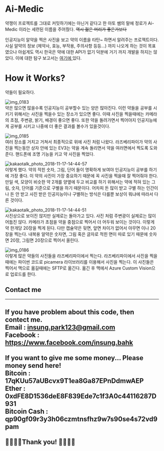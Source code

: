 # Ai-Medic
약쟁이 프로젝트를 그대로 커밋하기에는 아닌거 같다고 한 아토 쌤의 말에 정로가 Ai-Medic 이라는 세련된 이름을 주어줬다. ~~역시 젊은 머리가 좋은가보다~~ </br>

인공지능이 알약을 찍은 사진을 보고 약의 이름을 타탄~ 하면서 알려주는 프로젝트이다. 사실 알약의 정보 (제약사, 효능, 부작용, 주의사항 등등...) 까지 나오게 하는 것이 목표였으나 아쉽게도 역시 한국은 약에 대한 API가 없기 덕분에 거기 까지 개발을 하지는 않았다. 
이에 대한 탐구 보고서는 <a href="https://docs.google.com/document/d/14yG68THHNvSeLGnVcI02y36Z87__uRbU0qtobdZ4hVQ/edit?usp=sharing"> 여기에 </a> 있다. </br>

# How it Works?
약들이 필요하다. </br>

![img_0183](https://user-images.githubusercontent.com/17959335/48658420-b3ec7180-ea84-11e8-88c5-01a351b4525a.JPG) </br>
약은 많으면 많을수록 인공지능이 공부할수 있는 양은 많아진다. 이런 약들을 공부를 시키기 위해서는 사진을 찍을수 있는 장소가 있으면 좋다. 이때 사진을 찍을때에는 카메라의 초점, 주변광, 밝기, 배경이 좋으면 좋다. 또한 약을 돌려가면서 찍어야지 인공지능에게 공부를 시키고 나중에 더 좋은 결과를 볼수가 있을것이다. 

![img_0185](https://user-images.githubusercontent.com/17959335/48658432-e1d1b600-ea84-11e8-9176-63a9ddae4492.JPG) </br>
여러 장소를 거치고 거쳐서 최종적으로 위에 사진 처럼 나왔다. 라즈베리파이가 약의 사진을 찍는동안 상자 안에 있는 EV3는 약을 계속 돌리면서 약을 여러면에서 찍도록 도와준다. 핸드폰에 조명 기능을 키고 약 사진을 찍었다. </br>

![kakaotalk_photo_2018-11-17-14-44-57](https://user-images.githubusercontent.com/17959335/48658433-eeeea500-ea84-11e8-9faa-8a3f4ed4d604.jpeg) </br>
이렇게 했다. 약의 적힌 숫자, 그림, 단어 들이 명확하게 보여야 인공지능이 공부를 하기에 가장 좋다. 이 약의 사진이 가장 중요하기 때문에 꼭 사진을 찍을때 잘 찍어줘야 한다. 만일 색, 모양이 비슷한 약 2개를 양옆에 두고 비교를 하기 위해서는 약에 적혀 있는 그림, 숫자, 단어를 기준으로 구별을 하기 때문이다. 어차피 돈 많이 받고 구별 하는 인간이나 돈 안 받고 사진 받은 인공지능이나 구별하는 방식은 다를뿐 보상이 뭐냐에 따라서 다른 것이다.

![kakaotalk_photo_2018-11-17-14-44-51](https://user-images.githubusercontent.com/17959335/48658434-eeeea500-ea84-11e8-8f2a-7ea66170aae5.jpeg) </br>
사진상으로 보이진 않지만 실제로는 돌아가고 있다. 사진 처럼 주변광이 실제로는 많이 어둡진 않다. 카메라가 초점을 약을 중점으로 찍어서 더 어두워 보이는 것이다. 이렇게 약 한개당 20장을 찍게 된다. 다만 캡슐약은 뒷면, 앞면 차이가 없어서 아무면 이나 20장을 찍는다. 내복용 알약은 숫자면, 그림 혹은 글자로 적힌 면이 따로 있기 때문에 숫자면 20장, 그림면 20장으로 찍어서 올린다. </br>

![img_0186](https://user-images.githubusercontent.com/17959335/48658449-3aa14e80-ea85-11e8-8342-5783b69c9aac.JPG) </br>
이렇게 많은 약들의 사진들을 라즈베리파이에서 찍는다. 라즈베리파이에서 사진을 찍을때에는 파이썬 코드로 picamera 라이브러리를 이용해서 사진을 찍는다. 이 사진들은 찍어서 맥으로 옮길때에는 SFTP로 옮긴다. 옮긴 후 맥에서 Azure Custom Vision으로 업로드를 한다. 

## Contact me
----------------------------------------
If you have problem about this code, then contect me. </br>
Email : insung.park123@gmail.com </br>
Facebook : https://www.facebook.com/insung.bahk </br>
</br>
If you want to give me some money... Please money send here! </br>
Bitcoin : 17qKUu57aUBcvx9T1ea8Ga87EPnDdmwAEP </br>
Ether : 0xdFE8D1536deE8F839Ede7c1f3A0c44116287D931  
Bitcoin Cash : qp90gf09r3y3h06czmtnsfhz9w7s90se4s72vd9pam </br> 
</br>
🙇‍♀️👾🤩Thank you! 🤩👾🙇‍♂️ 
----------------------------------------
